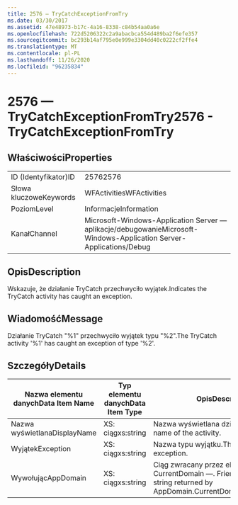 ```yaml
---
title: 2576 — TryCatchExceptionFromTry
ms.date: 03/30/2017
ms.assetid: 47e48973-b17c-4a16-8338-c84b54aa0a6e
ms.openlocfilehash: 722d5206322c2a9abacbca554d489ba2f6efe357
ms.sourcegitcommit: bc293b14af795e0e999e3304dd40c0222cf2ffe4
ms.translationtype: MT
ms.contentlocale: pl-PL
ms.lasthandoff: 11/26/2020
ms.locfileid: "96235834"
---
```

# <a name="2576---trycatchexceptionfromtry"></a><span data-ttu-id="14352-102">2576 — TryCatchExceptionFromTry</span><span class="sxs-lookup"><span data-stu-id="14352-102">2576 - TryCatchExceptionFromTry</span></span>

## <a name="properties"></a><span data-ttu-id="14352-103">Właściwości</span><span class="sxs-lookup"><span data-stu-id="14352-103">Properties</span></span>  
  
|||  
|-|-|  
|<span data-ttu-id="14352-104">ID (Identyfikator)</span><span class="sxs-lookup"><span data-stu-id="14352-104">ID</span></span>|<span data-ttu-id="14352-105">2576</span><span class="sxs-lookup"><span data-stu-id="14352-105">2576</span></span>|  
|<span data-ttu-id="14352-106">Słowa kluczowe</span><span class="sxs-lookup"><span data-stu-id="14352-106">Keywords</span></span>|<span data-ttu-id="14352-107">WFActivities</span><span class="sxs-lookup"><span data-stu-id="14352-107">WFActivities</span></span>|  
|<span data-ttu-id="14352-108">Poziom</span><span class="sxs-lookup"><span data-stu-id="14352-108">Level</span></span>|<span data-ttu-id="14352-109">Informacje</span><span class="sxs-lookup"><span data-stu-id="14352-109">Information</span></span>|  
|<span data-ttu-id="14352-110">Kanał</span><span class="sxs-lookup"><span data-stu-id="14352-110">Channel</span></span>|<span data-ttu-id="14352-111">Microsoft-Windows-Application Server — aplikacje/debugowanie</span><span class="sxs-lookup"><span data-stu-id="14352-111">Microsoft-Windows-Application Server-Applications/Debug</span></span>|  
  
## <a name="description"></a><span data-ttu-id="14352-112">Opis</span><span class="sxs-lookup"><span data-stu-id="14352-112">Description</span></span>  

 <span data-ttu-id="14352-113">Wskazuje, że działanie TryCatch przechwyciło wyjątek.</span><span class="sxs-lookup"><span data-stu-id="14352-113">Indicates the TryCatch activity has caught an exception.</span></span>  
  
## <a name="message"></a><span data-ttu-id="14352-114">Wiadomość</span><span class="sxs-lookup"><span data-stu-id="14352-114">Message</span></span>  

 <span data-ttu-id="14352-115">Działanie TryCatch "%1" przechwyciło wyjątek typu "%2".</span><span class="sxs-lookup"><span data-stu-id="14352-115">The TryCatch activity '%1' has caught an exception of type '%2'.</span></span>  
  
## <a name="details"></a><span data-ttu-id="14352-116">Szczegóły</span><span class="sxs-lookup"><span data-stu-id="14352-116">Details</span></span>  
  
|<span data-ttu-id="14352-117">Nazwa elementu danych</span><span class="sxs-lookup"><span data-stu-id="14352-117">Data Item Name</span></span>|<span data-ttu-id="14352-118">Typ elementu danych</span><span class="sxs-lookup"><span data-stu-id="14352-118">Data Item Type</span></span>|<span data-ttu-id="14352-119">Opis</span><span class="sxs-lookup"><span data-stu-id="14352-119">Description</span></span>|  
|--------------------|--------------------|-----------------|  
|<span data-ttu-id="14352-120">Nazwa wyświetlana</span><span class="sxs-lookup"><span data-stu-id="14352-120">DisplayName</span></span>|<span data-ttu-id="14352-121">XS: ciąg</span><span class="sxs-lookup"><span data-stu-id="14352-121">xs:string</span></span>|<span data-ttu-id="14352-122">Nazwa wyświetlana działania.</span><span class="sxs-lookup"><span data-stu-id="14352-122">The display name of the activity.</span></span>|  
|<span data-ttu-id="14352-123">Wyjątek</span><span class="sxs-lookup"><span data-stu-id="14352-123">Exception</span></span>|<span data-ttu-id="14352-124">XS: ciąg</span><span class="sxs-lookup"><span data-stu-id="14352-124">xs:string</span></span>|<span data-ttu-id="14352-125">Nazwa typu wyjątku.</span><span class="sxs-lookup"><span data-stu-id="14352-125">The type name of the exception.</span></span>|  
|<span data-ttu-id="14352-126">Wywołując</span><span class="sxs-lookup"><span data-stu-id="14352-126">AppDomain</span></span>|<span data-ttu-id="14352-127">XS: ciąg</span><span class="sxs-lookup"><span data-stu-id="14352-127">xs:string</span></span>|<span data-ttu-id="14352-128">Ciąg zwracany przez element AppDomain. CurrentDomain —. FriendlyName.</span><span class="sxs-lookup"><span data-stu-id="14352-128">The string returned by AppDomain.CurrentDomain.FriendlyName.</span></span>|
